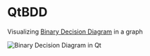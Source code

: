 # QtBDD
Visualizing [Binary Decision Diagram](https://en.wikipedia.org/wiki/Binary_decision_diagram) in a graph

![Binary Decision Diagram in Qt](https://camo.githubusercontent.com/c35658d2a4b52299aca246c72e6ddcf1382bf1d6/68747470733a2f2f6c68342e676f6f676c6575736572636f6e74656e742e636f6d2f2d3642394a534d64783873412f55597769635f6d704251492f414141414141414141656f2f3670555646596d334b50772f773630372d683435382d6e6f2f42696e6172792b4465636973696f6e2b4469616772616d2b253235323842444425323532392e706e67)

